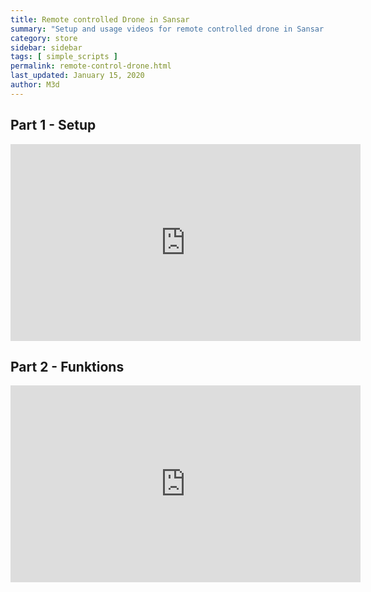 ```yaml
---
title: Remote controlled Drone in Sansar
summary: "Setup and usage videos for remote controlled drone in Sansar store"
category: store
sidebar: sidebar
tags: [ simple_scripts ]
permalink: remote-control-drone.html
last_updated: January 15, 2020
author: M3d
---
```


## Part 1 - Setup

<iframe width="560" height="315" src="https://www.youtube.com/embed/W9LynZOsdGE" frameborder="0" allow="accelerometer; autoplay; encrypted-media; gyroscope; picture-in-picture" allowfullscreen></iframe>

## Part 2 - Funktions

<iframe width="560" height="315" src="https://www.youtube.com/embed/R8W_gQr2mBg" frameborder="0" allow="accelerometer; autoplay; encrypted-media; gyroscope; picture-in-picture" allowfullscreen></iframe>